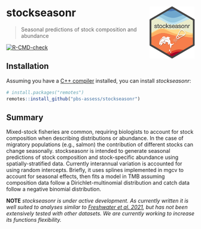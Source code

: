 
# stockseasonr <a href='https://github.com/pbs-assess/stockseasonr'><img src='man/figures/stockseasonr-logo.png' align="right" height="139" /></a>

> Seasonal predictions of stock composition and abundance

<!-- badges: start -->
[![R-CMD-check](https://github.com/pbs-assess/stockseasonr/workflows/R-CMD-check/badge.svg)](https://github.com/pbs-assess/stockseasonr/actions)
<!-- badges: end -->

## Installation

Assuming you have a [C++
compiler](https://support.rstudio.com/hc/en-us/articles/200486498-Package-Development-Prerequisites)
installed, you can install *stockseasonr*:

``` r
# install.packages("remotes")
remotes::install_github("pbs-assess/stockseasonr")
```

## Summary 

Mixed-stock fisheries are common, requiring biologists to account for stock composition when describing distributions or abundance. In the case of migratory populations (e.g., salmon) the contribution of different stocks can change seasonally. stockseasonr is intended to generate seasonal predictions of stock composition and stock-specific abundance using spatially-stratified data. Currently interannual variation is accounted for using random intercepts. Briefly, it uses splines implemented in mgcv to account for seasonal effects, then fits a model in TMB assuming composition data follow a Dirichlet-multinomial distribution and catch data follow a negative binomial distribution. 

**NOTE**
*stockseasonr is under active development. As currently written it is well suited to analyses similar to [Freshwater et al. 2021](https://peerj.com/articles/11163/), but has not been extensively tested with other datasets. We are currently working to increase its functions flexibility.*
